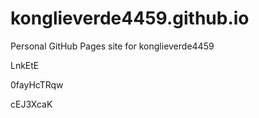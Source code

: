 # konglieverde4459.github.io
Personal GitHub Pages site for konglieverde4459




















LnkEtE


0fayHcTRqw

cEJ3XcaK

